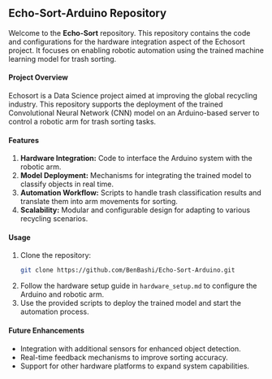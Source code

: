 ## **Echo-Sort-Arduino Repository**

Welcome to the **Echo-Sort** repository. This repository contains the code and configurations for the hardware integration aspect of the Echosort project. It focuses on enabling robotic automation using the trained machine learning model for trash sorting.

#### **Project Overview**
Echosort is a Data Science project aimed at improving the global recycling industry. This repository supports the deployment of the trained Convolutional Neural Network (CNN) model on an Arduino-based server to control a robotic arm for trash sorting tasks.

#### **Features**
1. **Hardware Integration:** Code to interface the Arduino system with the robotic arm.
2. **Model Deployment:** Mechanisms for integrating the trained model to classify objects in real time.
3. **Automation Workflow:** Scripts to handle trash classification results and translate them into arm movements for sorting.
4. **Scalability:** Modular and configurable design for adapting to various recycling scenarios.

#### **Usage**
1. Clone the repository:
   ```bash
   git clone https://github.com/BenBashi/Echo-Sort-Arduino.git
   ```
2. Follow the hardware setup guide in `hardware_setup.md` to configure the Arduino and robotic arm.
3. Use the provided scripts to deploy the trained model and start the automation process.

#### **Future Enhancements**
- Integration with additional sensors for enhanced object detection.
- Real-time feedback mechanisms to improve sorting accuracy.
- Support for other hardware platforms to expand system capabilities.

